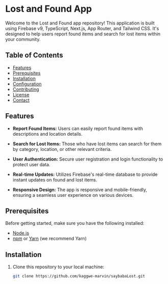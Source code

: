  # Lost and Found App

Welcome to the Lost and Found app repository! This application is built using Firebase v9, TypeScript, Next.js, App Router, and Tailwind CSS. It's designed to help users report found items and search for lost items within your community.

## Table of Contents
- [Features](#features)
- [Prerequisites](#prerequisites)
- [Installation](#installation)
- [Configuration](#configuration)
- [Contributing](#contributing)
- [License](#license)
- [Contact](#contact)

## Features

- **Report Found Items:** Users can easily report found items with descriptions and location details.

- **Search for Lost Items:** Those who have lost items can search for them by category, location, or other relevant criteria.

- **User Authentication:** Secure user registration and login functionality to protect user data.

- **Real-time Updates:** Utilizes Firebase's real-time database to provide instant updates on found and lost items.

- **Responsive Design:** The app is responsive and mobile-friendly, ensuring a seamless user experience on various devices.

## Prerequisites

Before getting started, make sure you have the following installed:

- [Node.js](https://nodejs.org/)
- [npm](https://www.npmjs.com/) or [Yarn](https://yarnpkg.com/) (we recommend Yarn)

## Installation

1. Clone this repository to your local machine:

   ```bash
   git clone https://github.com/kaggwe-marvin/saybabaLost.git
